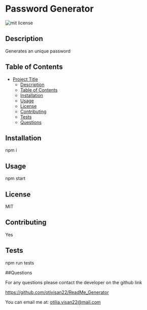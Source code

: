 # Password Generator

  ![mit license](https://img.shields.io/badge/license-MIT-green)
  

## Description 
Generates an unique password

## Table of Contents

- [Project Title](#project-title)
  - [Description](#description)
  - [Table of Contents](#table-of-contents)
  - [Installation](#installation)
  - [Usage](#usage)
  - [License](#license)
  - [Contributing](#contributing)
  - [Tests](#tests)
  - [Questions](#questions)

## Installation

npm i

## Usage
npm start

## License
MIT

## Contributing
Yes

## Tests
npm run tests

##Questions

For any questions please contact the developer on the github link 

https://github.com/otivisan22/ReadMe_Generator

You can email me at: otilia.visan22@mail.com


